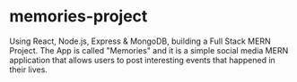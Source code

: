 # memories-project
Using React, Node.js, Express &amp; MongoDB, building a Full Stack MERN Project. The App is called "Memories" and it is a simple social media MERN application that allows users to post interesting events that happened in their lives.
